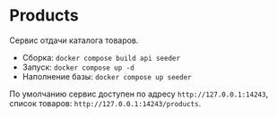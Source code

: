 # Products

Сервис отдачи каталога товаров.

* Сборка: `docker compose build api seeder`
* Запуск: `docker compose up -d`
* Наполнение базы: `docker compose up seeder`

По умолчанию сервис доступен по адресу `http://127.0.0.1:14243`, список товаров: `http://127.0.0.1:14243/products`.
